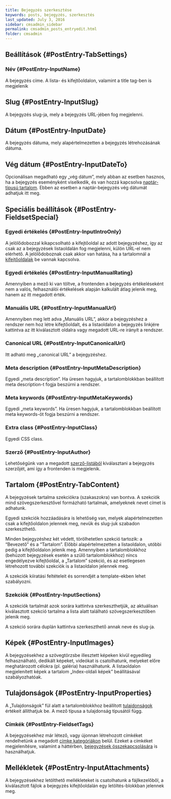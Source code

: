 ```yaml
---
title: Bejegyzés szerkesztése
keywords: posts, bejegyzés, szerkesztés
last_updated: July 3, 2016
sidebar: cmsadmin_sidebar
permalink: cmsadmin_posts_entryedit.html
folder: cmsadmin
---
```


## Beállítások {#PostEntry-TabSettings}

### Név {#PostEntry-InputName}

A bejegyzés címe. A lista- és kifejtőoldalon, valamint a title tag-ben is megjelenik

## Slug {#PostEntry-InputSlug}

A bejegyzés slug-ja, mely a bejegyzés URL-jében fog megjelenni.

## Dátum {#PostEntry-InputDate}

A bejegyzés dátuma, mely alapértelmezetten a bejegyzés létrehozásának  dátuma.

## Vég dátum {#PostEntry-InputDateTo}

Opcionálisan megadható egy „vég dátum”, mely abban az esetben hasznos, ha a bejegyzés eseményként viselkedik, és van hozzá kapcsolva [naptár-típusú tartalom](cmsadmin_calendar.html). Ebben az esetben a naptár-bejegyzés vég dátumát adhatjuk itt meg.

## Speciális beállítások {#PostEntry-FieldsetSpecial}

### Egyedi értékelés {#PostEntry-InputIntroOnly}

A jelölődobozzal kikapcsolható a kifejtőoldal az adott bejegyzéshez, így az csak az a bejegyzések listaoldalán fog megjelenni, külön URL-el nem elérhető. A jelölődoboznak csak akkor van hatása, ha a tartalomnál a [kifejtőoldalak](cmsadmin_posts.html#Post-InputIntro) be vannak kapcsolva.

### Egyedi értékelés {#PostEntry-InputManualRating}

Amennyiben a mező ki van töltve, a frontenden a bejegyzés értékeléseként nem a valós, felhasználói értékelések alapján kalkulált átlag jelenik meg, hanem az itt megadott érték.

### Manuális URL {#PostEntry-InputManualUrl}

Amennyiben meg lett adva „Manuális URL”, akkor a bejegyzéshez a rendszer nem hoz létre kifejtőoldalt, és a listaoldalon a bejegyzés linkjére kattintva az itt kiválasztott oldalra vagy megadott URL-re irányít a rendszer.

### Canonical URL {#PostEntry-InputCanonicalUrl}

Itt adható meg „canonical URL” a bejegyzéshez.

### Meta description {#PostEntry-InputMetaDescription}

Egyedi „meta description”. Ha üresen hagyjuk, a tartalomblokkban beállított meta description-t fogja beszúrni a rendszer.

### Meta keywords {#PostEntry-InputMetaKeywords}

Egyedi „meta keywords”. Ha üresen hagyjuk, a tartalomblokkban beállított meta keywords-öt fogja beszúrni a rendszer.

### Extra class {#PostEntry-InputClass}

Egyedi CSS class.

### Szerző {#PostEntry-InputAuthor}

Lehetőségünk van a megadott [szerző-listából](cmsadmin_settings_system.html#Setting-Setting-InputAuthorGrid) kiválasztani a bejegyzés szerzőjét, ami így a frontenden is megjelenik.

## Tartalom {#PostEntry-TabContent}

A bejegyzések tartalma szekciókra (szakaszokra) van bontva. A szekciók mind szövegszerkesztővel formázható tartalmak, amelyeknek nevet címet is adhatunk.

Egyedi szekciók hozzáadására is lehetőség van, melyek alapértelmezetten csak a kifejtőoldalon jelennek meg, nevük és slug-juk szabadon szerkeszthető.

Minden bejegyzéshez két védett, törölhetetlen szekció tartozik: a “Bevezető” és a “Tartalom”. Előbbi alapértelmezetten a listaoldalon, utóbbi pedig a kifejtőoldalon jelenik meg. Amennyiben a tartalomblokkhoz (behúzott bejegyzések esetén a szülő tartalomblokkhoz) nincs engedélyezve kifejtőoldal, a „Tartalom” szekció, és az esetlegesen létrehozott további szekciók is a listaoldalon jelennek meg.

A szekciók kiíratási feltételeit és sorrendjét a template-ekben lehet szabályozni.

### Szekciók {#PostEntry-InputSections}

A szekciók tartalmát azok sorára kattintva szerkeszthetjük, az aktuálisan kiválasztott szekció tartalma a lista alatt található szövegszerkesztőben jelenik meg.

A szekció sorára duplán kattintva szerkeszthető annak neve és slug-ja.

## Képek {#PostEntry-InputImages}

A bejegyzésekhez a szövegtörzsbe illesztett képeken kívül egyedileg felhasználható, dedikált képeket, videókat is csatolhatunk, melyeket előre meghatározott célokra (pl. galéria) használhatunk. A listaoldalon megjelenített képek a tartalom „Index-oldali képek” beállításával szabályozhatóak.

## Tulajdonságok {#PostEntry-InputProperties}

A „Tulajdonságok” fül alatt a tartalomblokkhoz beállított [tulajdonságok](cmsadmin_posts.html#Post-TabSpecialProperties) értékeit állíthatjuk be. A mező típusa a tulajdonság típusától függ.

### Címkék {#PostEntry-FieldsetTags}

A bejegyzésekhez már létező, vagy újonnan létrehozott címkéket rendelhetünk a megadott [címke kategóriákon](cmsadmin_settings_tags.html) belül. Ezeket a címkéket megjelenítésre, valamint a háttérben, [bejegyzések összekapcsolására](cmsadmin_posts.html#Post-FieldsetRelated) is használhatjuk.

## Mellékletek {#PostEntry-InputAttachments}

A bejegyzésekhez letölthető mellékleteket is csatolhatunk a fájlkezelőből, a kiválasztott fájlok a bejegyzés kifejtőoldalán egy letöltés-blokkban jelennek meg.


